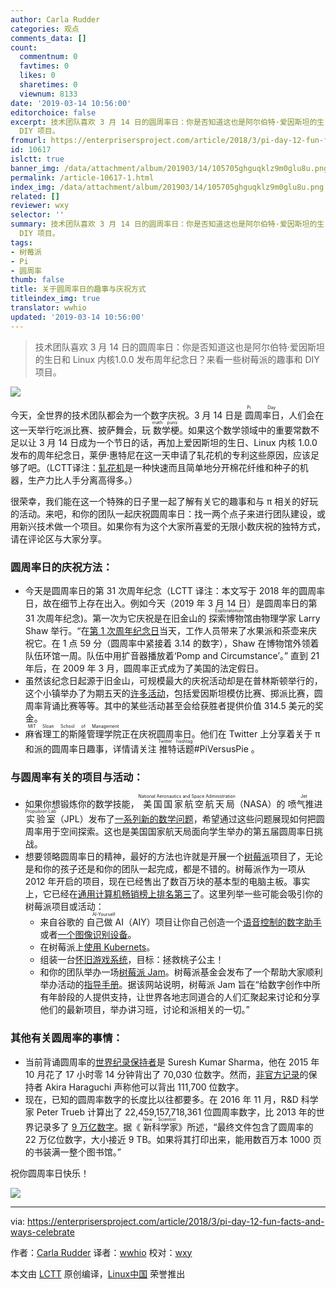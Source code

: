 ```yaml
---
author: Carla Rudder
categories: 观点
comments_data: []
count:
  commentnum: 0
  favtimes: 0
  likes: 0
  sharetimes: 0
  viewnum: 8133
date: '2019-03-14 10:56:00'
editorchoice: false
excerpt: 技术团队喜欢 3 月 14 日的圆周率日：你是否知道这也是阿尔伯特·爱因斯坦的生日和 Linux 内核1.0.0 发布周年纪念日？来看一些树莓派的趣事和
  DIY 项目。
fromurl: https://enterprisersproject.com/article/2018/3/pi-day-12-fun-facts-and-ways-celebrate
id: 10617
islctt: true
banner_img: /data/attachment/album/201903/14/105705ghguqklz9m0glu8u.png
permalink: /article-10617-1.html
index_img: /data/attachment/album/201903/14/105705ghguqklz9m0glu8u.png.thumb.jpg
related: []
reviewer: wxy
selector: ''
summary: 技术团队喜欢 3 月 14 日的圆周率日：你是否知道这也是阿尔伯特·爱因斯坦的生日和 Linux 内核1.0.0 发布周年纪念日？来看一些树莓派的趣事和
  DIY 项目。
tags:
- 树莓派
- Pi
- 圆周率
thumb: false
title: 关于圆周率日的趣事与庆祝方式
titleindex_img: true
translator: wwhio
updated: '2019-03-14 10:56:00'
---
```



> 
> 技术团队喜欢 3 月 14 日的圆周率日：你是否知道这也是阿尔伯特·爱因斯坦的生日和 Linux 内核1.0.0 发布周年纪念日？来看一些树莓派的趣事和 DIY 项目。
> 
> 
> 


![](/data/attachment/album/201903/14/105705ghguqklz9m0glu8u.png)


今天，全世界的技术团队都会为一个数字庆祝。3 月 14 日是<ruby> 圆周率日 <rt>  Pi Day </rt></ruby>，人们会在这一天举行吃派比赛、披萨舞会，玩<ruby> 数学梗 <rt>  math puns </rt></ruby>。如果这个数学领域中的重要常数不足以让 3 月 14 日成为一个节日的话，再加上爱因斯坦的生日、Linux 内核 1.0.0 发布的周年纪念日，莱伊·惠特尼在这一天申请了轧花机的专利这些原因，应该足够了吧。（LCTT译注：[轧花机](https://zh.wikipedia.org/wiki/%E8%BB%8B%E6%A3%89%E6%A9%9F)是一种快速而且简单地分开棉花纤维和种子的机器，生产力比人手分离高得多。）


很荣幸，我们能在这一个特殊的日子里一起了解有关它的趣事和与 π 相关的好玩的活动。来吧，和你的团队一起庆祝圆周率日：找一两个点子来进行团队建设，或用新兴技术做一个项目。如果你有为这个大家所喜爱的无限小数庆祝的独特方式，请在评论区与大家分享。


### 圆周率日的庆祝方法：


* 今天是圆周率日的第 31 次周年纪念（LCTT 译注：本文写于 2018 年的圆周率日，故在细节上存在出入。例如今天（2019 年 3 月 14 日）是圆周率日的第 31 次周年纪念)。第一次为它庆祝是在旧金山的<ruby> 探索博物馆 <rt>  Exploratorium </rt></ruby>由物理学家 Larry Shaw 举行。“在[第 1 次周年纪念日](https://www.exploratorium.edu/pi/pi-day-history)当天，工作人员带来了水果派和茶壶来庆祝它。在 1 点 59 分（圆周率中紧接着 3.14 的数字），Shaw 在博物馆外领着队伍环馆一周。队伍中用扩音器播放着‘Pomp and Circumstance’。” 直到 21 年后，在 2009 年 3 月，圆周率正式成为了美国的法定假日。
* 虽然该纪念日起源于旧金山，可规模最大的庆祝活动却是在普林斯顿举行的，这个小镇举办了为期五天的[许多活动](https://princetontourcompany.com/activities/pi-day/)，包括爱因斯坦模仿比赛、掷派比赛，圆周率背诵比赛等等。其中的某些活动甚至会给获胜者提供价值 314.5 美元的奖金。
* <ruby> 麻省理工的斯隆管理学院 <rt>  MIT Sloan School of Management </rt></ruby>正在庆祝圆周率日。他们在 Twitter 上分享着关于 π 和派的圆周率日趣事，详情请关注<ruby> 推特话题 <rt>  Twitter hashtag </rt></ruby> #PiVersusPie 。


### 与圆周率有关的项目与活动：


* 如果你想锻炼你的数学技能，<ruby> 美国国家航空航天局 <rt>  National Aeronautics and Space Administration </rt></ruby>（NASA）的<ruby> 喷气推进实验室 <rt>  Jet Propulsion Lab </rt></ruby>（JPL）发布了[一系列新的数学问题](https://www.jpl.nasa.gov/news/news.php?feature=7074)，希望通过这些问题展现如何把圆周率用于空间探索。这也是美国国家航天局面向学生举办的第五届圆周率日挑战。
* 想要领略圆周率日的精神，最好的方法也许就是开展一个[树莓派](https://opensource.com/resources/raspberry-pi)项目了，无论是和你的孩子还是和你的团队一起完成，都是不错的。树莓派作为一项从 2012 年开启的项目，现在已经售出了数百万块的基本型的电脑主板。事实上，它已经在[通用计算机畅销榜上排名第三](https://www.theverge.com/circuitbreaker/2017/3/17/14962170/raspberry-pi-sales-12-5-million-five-years-beats-commodore-64)了。这里列举一些可能会吸引你的树莓派项目或活动：
	+ 来自谷歌的<ruby> 自己做 AI <rt>  AI-Yourself </rt></ruby>（AIY）项目让你自己创造一个[语音控制的数字助手](http://www.zdnet.com/article/raspberry-pi-this-google-kit-will-turn-your-pi-into-a-voice-controlled-digital-assistant/)或者[一个图像识别设备](http://www.zdnet.com/article/google-offers-raspberry-pi-owners-this-new-ai-vision-kit-to-spot-cats-people-emotions/)。
	+ 在树莓派上[使用 Kubernets](https://opensource.com/article/17/3/kubernetes-raspberry-pi)。
	+ 组装一台[怀旧游戏系统](https://opensource.com/article/18/1/retro-gaming)，目标：拯救桃子公主！
	+ 和你的团队举办一场[树莓派 Jam](https://opensource.com/article/17/5/how-run-raspberry-pi-meetup)。树莓派基金会发布了一个帮助大家顺利举办活动的[指导手册](https://www.raspberrypi.org/blog/support-raspberry-jam-community/)。据该网站说明，树莓派 Jam 旨在“给数字创作中所有年龄段的人提供支持，让世界各地志同道合的人们汇聚起来讨论和分享他们的最新项目，举办讲习班，讨论和派相关的一切。”


### 其他有关圆周率的事情：


* 当前背诵圆周率的[世界纪录保持者](http://www.pi-world-ranking-list.com/index.php?page=lists&categories=pi)是 Suresh Kumar Sharma，他在 2015 年 10 月花了 17 小时零 14 分钟背出了 70,030 位数字。然而，[非官方记录](https://www.theguardian.com/science/alexs-adventures-in-numberland/2015/mar/13/pi-day-2015-memory-memorisation-world-record-japanese-akira-haraguchi)的保持者 Akira Haraguchi 声称他可以背出 111,700 位数字。
* 现在，已知的圆周率数字的长度比以往都要多。在 2016 年 11 月，R&D 科学家 Peter Trueb 计算出了 22,459,157,718,361 位圆周率数字，比 2013 年的世界记录多了 [9 万亿数字](https://www.newscientist.com/article/2124418-celebrate-pi-day-with-9-trillion-more-digits-than-ever-before/?utm_medium=Social&utm_campaign=Echobox&utm_source=Facebook&utm_term=Autofeed&cmpid=SOC%7CNSNS%7C2017-Echobox#link_time=1489480071)。据《<ruby> 新科学家 <rt>  New Scientist </rt></ruby>》所述，“最终文件包含了圆周率的 22 万亿位数字，大小接近 9 TB。如果将其打印出来，能用数百万本 1000 页的书装满一整个图书馆。”


祝你圆周率日快乐！


![](/data/attachment/album/201903/14/141758q25yd9yd6e3ojxj5.jpg)




---


via: <https://enterprisersproject.com/article/2018/3/pi-day-12-fun-facts-and-ways-celebrate>


作者：[Carla Rudder](https://enterprisersproject.com/user/crudder) 译者：[wwhio](https://github.com/wwhio) 校对：[wxy](https://github.com/wxy)


本文由 [LCTT](https://github.com/LCTT/TranslateProject) 原创编译，[Linux中国](https://linux.cn/) 荣誉推出